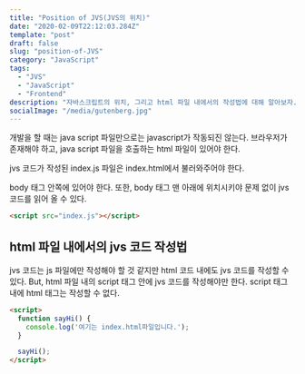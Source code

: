 ```yaml
---
title: "Position of JVS(JVS의 위치)"
date: "2020-02-09T22:12:03.284Z"
template: "post"
draft: false
slug: "position-of-JVS"
category: "JavaScript"
tags:
  - "JVS"
  - "JavaScript"
  - "Frontend"
description: "자바스크립트의 위치, 그리고 html 파일 내에서의 작성법에 대해 알아보자."
socialImage: "/media/gutenberg.jpg"
---
```


개발을 할 때는 java script 파일만으로는 javascript가 작동되진 않는다.
브라우저가 존재해야 하고, java script 파일을 호출하는 html 파일이 있어야 한다.

jvs 코드가 작성된 index.js 파일은 index.html에서 불러와주어야 한다.

body 태그 안쪽에 있어야 한다. 또한, body 태그 맨 아래에 위치시키야 문제 없이 jvs 코드를 읽어 올 수 있다. 
```html
<script src="index.js"></script>
```

## html 파일 내에서의 jvs 코드 작성법

jvs 코드는 js 파일에만 작성해야 할 것 같지만 html 코드 내에도 jvs 코드를 작성할 수 있다.
But, html 파일 내의 script 태그 안에 jvs 코드를 작성해야만 한다. script 태그 내에 html 태그는 작성할 수 없다.

```html
<script> 
  function sayHi() { 
    console.log('여기는 index.html파일입니다.'); 
  } 

  sayHi();
</script>
```